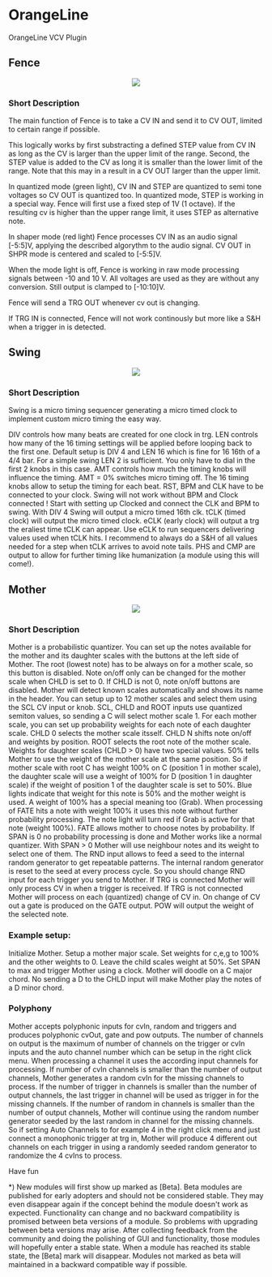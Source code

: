 # OrangeLine
OrangeLine VCV Plugin

## Fence

<p align="center"><img src="res/FenceWork.svg"></p>

### Short Description

The main function of Fence is to take a CV IN and send it to CV OUT, limited to certain range if possible.

This logically works by first substracting a defined STEP value from CV IN as long as the CV is larger than the upper limit of the range. Second, the STEP value is added to the CV as long it is smaller than the lower limit of the range.
Note that this may in a result in a CV OUT larger than the upper limit.

In quantized mode (green light), CV IN and STEP are quantized to semi tone voltages so CV OUT is quantized too. In quantized mode, STEP is working in a special way. Fence will first use a fixed step of 1V (1 octave). If the resulting cv is higher than the upper range limit, it uses STEP as alternative note.

In shaper mode (red light) Fence processes CV IN as an audio signal [-5:5]V, applying the described algorythm to the audio signal. CV OUT in SHPR mode is centered and scaled to [-5:5]V.

When the mode light is off, Fence is working in raw mode processing signals between -10 and 10 V. All voltages are used as they are without any conversion. Still output is clamped to [-10:10]V.

Fence will send a TRG OUT whenever cv out is changing.

If TRG IN is connected, Fence will not work continously but more like a S&H when a trigger in is detected.

## Swing

<p align="center"><img src="res/SwingImage.svg"></p>

### Short Description

Swing is a micro timing sequencer generating a micro timed clock to implement custom micro timing the easy way.

DIV controls how many beats are created for one clock in trg. 
LEN controls how many of the 16 timing settings will be applied before looping back to the first one.
Default setup is DIV 4 and LEN 16 which is fine for 16 16th of a 4/4 bar. For a simple swing LEN 2 is sufficient. You only have to dial in the first 2 knobs in this case.
AMT controls how much the timing knobs will influence the timing. AMT = 0% switches micro timing off.
The 16 timing knobs allow to setup the timing for each beat.
RST, BPM and CLK have to be connected to your clock. Swing will not work without BPM and Clock connected !
Start with setting up Clocked and connect the CLK and BPM to swing. With DIV 4 Swing will output a micro timed 16th clk.
tCLK (timed clock) will output the micro timed clock.
eCLK (early clock) will output a trg the eraliest time tCLK can appear. Use eCLK to run sequencers delivering values used when tCLK hits.
I recommend to always do a S&H of all values needed for a step when tCLK arrives to avoid note tails.
PHS and CMP are output to allow for further timing like humanization (a module using this will come!).

## Mother

<p align="center"><img src="res/MotherImage.svg"></p>

### Short Description

Mother is a probabilistic quantizer.
You can set up the notes available for the mother and its daughter scales with the buttons at the left side of Mother.
The root (lowest note) has to be always on for a mother scale, so this button is disabled.
Note on/off only can be changed for the mother scale when CHLD is set to 0. If CHLD is not 0, note on/off buttons are disabled.
Mother will detect known scales automatically and shows its name in the header.
You can setup up to 12 mother scales and select them using the SCL CV input or knob.
SCL, CHLD and ROOT inputs use quantized semiton values, so sending a C will select mother scale 1.
For each mother scale, you can set up probability weights for each note of each daughter scale.
CHLD 0 selects the mother scale itsself. CHLD N shifts note on/off and weights by position.
ROOT selects the root note of the mother scale.
Weights for daughter scales (CHLD > 0) have two special values. 50% tells Mother to use the weight of the mother scale at the same position. So if mother scale with root C has weight 100% on C (position 1 in mother scale), the daughter scale will use a weight of 100% for D (position 1 in daughter scale) if the weight of position 1 of the daughter scale is set to 50%. Blue lights indicate that weight for this note is 50% and the mother weight is used. A weight of 100% has a special meaning too (Grab). When processing of FATE hits a note with weight 100% it uses this note without further probability processing. The note light will turn red if Grab is active for that note (weight 100%).
FATE allows mother to choose notes by probability. If SPAN is 0 no probability processing is done and Mother works like a normal quantizer. With SPAN > 0 Mother will use neighbour notes and its weight to select one of them. The RND input allows to feed a seed to the internal random generator to get repeatable patterns. The internal random generator is reset to the seed at every process cycle. So you should change RND input for each trigger you send to Mother.
If TRG is connected Mother will only process CV in when a trigger is received. If TRG is not connected Mother will process on each (quantized) change of CV in. On change of CV out a gate is produced on the GATE output.
POW will output the weight of the selected note.

### Example setup:

Initialize Mother. Setup a mother major scale. Set weights for c,e,g to 100% and the other weights to 0. Leave the child scales weight at 50%. Set SPAN to max and trigger Mother using a clock. Mother will doodle on a C major chord. No sending a D to the CHLD input will make Mother play the notes of a D minor chord.

### Polyphony

Mother accepts polyphonic inputs for cvIn, random and triggers and produces polyphonic cvOut, gate and pow outputs.
The number of channels on output is the maximum of number of channels on the trigger or cvIn inputs and the auto channel number which can be setup in the right click menu.
When processing a channel it uses the according input channels for processing.
If number of cvIn channels is smaller than the number of output channels, Mother generates a random cvIn for the missing channels to process. If the number of trigger in channels is smaller than the number of output channels, the last trigger in channel will be used as trigger in for the missing channels. If the number of random in channels is smaller than the number of output channels, Mother will continue using the random number generator seeded by the last random in channel for the missing channels.
So if setting Auto Channels to for example 4 in the right click menu and just connect a monophonic trigger at trg in, Mother will produce 4 different out channels on each trigger in using a randomly seeded random generator to randomize the 4 cvIns to process.

Have fun

*)
New modules will first show up marked as [Beta].
Beta modules are published for early adopters and should not be considered stable.
They may even disappear again if the concept behind the module doesn't work as expected.
Functionality can change and no backward compatibility is promised between beta versions of a module.
So problems with upgrading between beta versions may arise.
After collecting feedback from the community and doing the polishing of GUI and functionality, those modules will hopefully enter a stable state. When a module has reached its stable state, the [Beta] mark will disappear.
Modules not marked as beta will maintained in a backward compatible way if possible.



